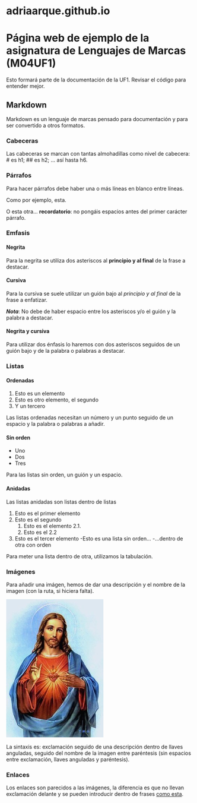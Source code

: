 # adriaarque.github.io

# Página web de ejemplo de la asignatura de Lenguajes de Marcas (M04UF1)

Esto formará parte de la documentación de la UF1. Revisar el código para entender mejor.

## Markdown

Markdown es un lenguaje de marcas pensado para documentación y para ser convertido a otros formatos.

### Cabeceras

Las cabeceras se marcan con tantas almohadillas como nivel de cabecera: # es h1; ## es h2; ... así hasta h6.

### Párrafos

Para hacer párrafos debe haber una o más líneas en blanco entre líneas.

Como por ejemplo, esta.

O esta otra... **recordatorio**: no pongáis espacios antes del primer carácter párrafo.

### Emfasis

#### Negrita

Para la negrita se utiliza dos asteriscos al **principio y al final** de la frase a destacar.

#### Cursiva

Para la cursiva se suele utilizar un guión bajo al _principio y al final_ de la frase a enfatizar.

**_Nota_**: No debe de haber espacio entre los asteriscos y/o el guión y la palabra a destacar.

#### Negrita y cursiva

Para utilizar dos énfasis lo haremos con dos asteriscos seguidos de un guión bajo y de la palabra o palabras a destacar.

### Listas

#### Ordenadas

1. Esto es un elemento
2. Esto es otro elemento, el segundo
3. Y un tercero

Las listas ordenadas necesitan un número y un punto seguido de un espacio y la palabra o palabras a añadir.

#### Sin orden

- Uno
- Dos
- Tres

Para las listas sin orden, un guión y un espacio.

#### Anidadas

Las listas anidadas son listas dentro de listas

1. Esto es el primer elemento
2. Esto es el segundo
	1. Esto es el elemento 2.1.
	2. Esto es el 2.2
3. Esto es el tercer elemento
	-Esto es una lista sin orden...
	-...dentro de otra con orden

Para meter una lista dentro de otra, utilizamos la tabulación.

### Imágenes

Para añadir una imágen, hemos de dar una descripción y el nombre de la imagen (con la ruta, si hiciera falta).

![Espiritu Santo](Jesus.jpg)

La sintaxis es: exclamación seguido de una descripción dentro de llaves anguladas, seguido del nombre de la imagen entre paréntesis (sin espacios entre exclamación, llaves anguladas y paréntesis).

### Enlaces

Los enlaces son parecidos a las imágenes, la diferencia es que no llevan exclamación delante y se pueden introducir dentro de frases [como esta](https://enti.cat).
